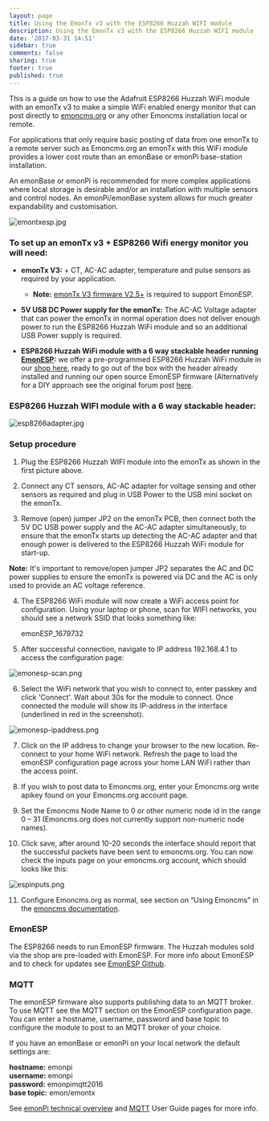 ```yaml
---
layout: page
title: Using the EmonTx v3 with the ESP8266 Huzzah WIFI module
description: Using the EmonTx v3 with the ESP8266 Huzzah WIFI module
date: '2017-03-31 14:51'
sidebar: true
comments: false
sharing: true
footer: true
published: true
---
```


This is a guide on how to use the Adafruit ESP8266 Huzzah WiFi module with an emonTx v3 to make a simple WiFi enabled energy monitor that can post directly to [emoncms.org](https://emoncms.org) or any other Emoncms installation local or remote.

For applications that only require basic posting of data from one emonTx to a remote server such as Emoncms.org an emonTx with this WiFi module provides a lower cost route than an emonBase or emonPi base-station installation.

An emonBase or emonPi is recommended for more complex applications where local storage is desirable and/or an installation with multiple sensors and control nodes. An emonPi/emonBase system allows for much greater expandability and customisation.

![emontxesp.jpg](/images/setup/esp8266adapter/emontxesp.jpg)

### To set up an emonTx v3 + ESP8266 Wifi energy monitor you will need:

- **emonTx V3:** + CT, AC-AC adapter, temperature and pulse sensors as required by your application.

  - **Note:** [emonTx V3 firmware V2.5+](https://github.com/openenergymonitor/emontx3/tree/master/firmware) is required to support EmonESP.

- **5V USB DC Power supply for the emonTx:** The AC-AC Voltage adapter that can power the emonTx in normal operation does not deliver enough power to run the ESP8266 Huzzah WiFi module and so an additional USB Power supply is required.

- **ESP8266 Huzzah WiFi module with a 6 way stackable header running [EmonESP](https://github.com/openenergymonitor/emonesp):** we offer a pre-programmed ESP8266 Huzzah WiFi module in our [shop here](https://shop.openenergymonitor.com/esp8266-wifi-adapter-for-emontx/), ready to go out of the box with the header already installed and running our open source EmonESP firmware (Alternatively for a DIY approach see the original forum post [here](https://community.openenergymonitor.org/t/using-the-emontx-v3-with-the-esp8266-huzzah-wifi-module/795).

### ESP8266 Huzzah WIFI module with a 6 way stackable header:

![esp8266adapter.jpg](/images/setup/esp8266adapter/esp8266adapter.jpg)

### Setup procedure

1) Plug the ESP8266 Huzzah WIFI module into the emonTx as shown in the first picture above.

2) Connect any CT sensors, AC-AC adapter for voltage sensing and other sensors as required and plug in USB Power to the USB mini socket on the emonTx.

3) Remove (open) jumper JP2 on the emonTx PCB, then connect both the 5V DC USB power supply and the AC-AC adapter simultaneously, to ensure that the emonTx starts up detecting the AC-AC adapter and that enough power is delivered to the ESP8266 Huzzah WiFi module for start-up.

**Note:** It's important to remove/open jumper JP2 separates the AC and DC power supplies to ensure the emonTx is powered via DC and the AC is only used to provide an AC voltage reference.

4) The ESP8266 WiFi module will now create a WiFi access point for configuration. Using your laptop or phone, scan for WIFI networks, you should see a network SSID that looks something like:

    emonESP_1679732

5) After successful connection, navigate to IP address 192.168.4.1 to access the configuration page:

![emonesp-scan.png](/images/setup/esp8266adapter/emonesp-scan.png)

6) Select the WiFi network that you wish to connect to, enter passkey and click 'Connect'. Wait about 30s for the module to connect. Once connected the module will show its IP-address in the interface (underlined in red in the screenshot).

![emonesp-ipaddress.png](/images/setup/esp8266adapter/emonesp-ipaddress.png)

7) Click on the IP address to change your browser to the new location. Re-connect to your home WiFi network. Refresh the page to load the emonESP configuration page across your home LAN WiFi rather than the access point.

8) If you wish to post data to Emoncms.org, enter your Emoncms.org write apikey found on your Emoncms.org account page.

9) Set the Emoncms Node Name to 0 or other numeric node id in the range 0 – 31 (Emoncms.org does not currently support non-numeric node names).

10) Click save, after around 10-20 seconds the interface should report that the successful packets have been sent to emoncms.org. You can now check the inputs page on your emoncms.org account, which should looks like this:

![espinputs.png](/images/setup/esp8266adapter/espinputs.png)

11) Configure Emoncms.org as normal, see section on “Using Emoncms” in the [emoncms documentation](https://github.com/emoncms/emoncms/blob/master/readme.md).

### EmonESP

The ESP8266 needs to run EmonESP firmware. The Huzzah modules sold via the shop are pre-loaded with EmonESP. For more info about EmonESP and to check for updates see [EmonESP Github](https://github.com/openenergymonitor/emonesp).

### MQTT

The emonESP firmware also supports publishing data to an MQTT broker. To use MQTT see the MQTT section on the EmonESP configuration page. You can enter a hostname, username, password and base topic to configure the module to post to an MQTT broker of your choice.

If you have an emonBase or emonPi on your local network the default settings are:

**hostname:** emonpi<br>
**username:** emonpi<br>
**password:** emonpimqtt2016<br>
**base topic:** emon/emontx<br>

See [emonPi technical overview](/technical) and [MQTT](/technical/mqtt) User Guide pages for more info.
